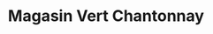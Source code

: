 ---
title: "Magasin Vert Chantonnay"
url: /chantonnay/magasin-vert-chantonnay/
shop: centre de jardinage
---